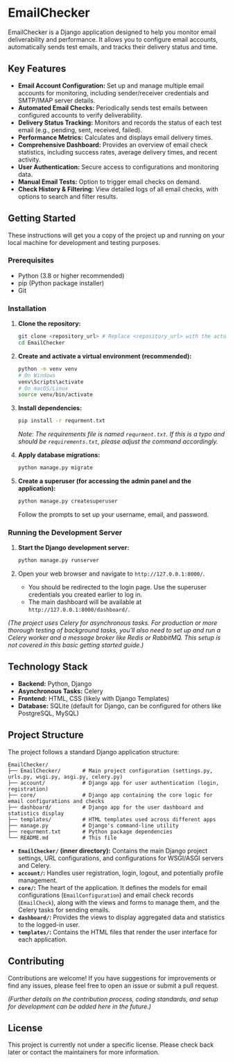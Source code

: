 # EmailChecker

EmailChecker is a Django application designed to help you monitor email deliverability and performance. It allows you to configure email accounts, automatically sends test emails, and tracks their delivery status and time.

## Key Features

*   **Email Account Configuration:** Set up and manage multiple email accounts for monitoring, including sender/receiver credentials and SMTP/IMAP server details.
*   **Automated Email Checks:** Periodically sends test emails between configured accounts to verify deliverability.
*   **Delivery Status Tracking:** Monitors and records the status of each test email (e.g., pending, sent, received, failed).
*   **Performance Metrics:** Calculates and displays email delivery times.
*   **Comprehensive Dashboard:** Provides an overview of email check statistics, including success rates, average delivery times, and recent activity.
*   **User Authentication:** Secure access to configurations and monitoring data.
*   **Manual Email Tests:** Option to trigger email checks on demand.
*   **Check History & Filtering:** View detailed logs of all email checks, with options to search and filter results.

## Getting Started

These instructions will get you a copy of the project up and running on your local machine for development and testing purposes.

### Prerequisites

*   Python (3.8 or higher recommended)
*   pip (Python package installer)
*   Git

### Installation

1.  **Clone the repository:**
    ```bash
    git clone <repository_url> # Replace <repository_url> with the actual URL
    cd EmailChecker
    ```

2.  **Create and activate a virtual environment (recommended):**
    ```bash
    python -m venv venv
    # On Windows
    venv\Scripts\activate
    # On macOS/Linux
    source venv/bin/activate
    ```

3.  **Install dependencies:**
    ```bash
    pip install -r requrment.txt
    ```
    *Note: The requirements file is named `requrment.txt`. If this is a typo and should be `requirements.txt`, please adjust the command accordingly.*

4.  **Apply database migrations:**
    ```bash
    python manage.py migrate
    ```

5.  **Create a superuser (for accessing the admin panel and the application):**
    ```bash
    python manage.py createsuperuser
    ```
    Follow the prompts to set up your username, email, and password.

### Running the Development Server

1.  **Start the Django development server:**
    ```bash
    python manage.py runserver
    ```

2.  Open your web browser and navigate to `http://127.0.0.1:8000/`.
    *   You should be redirected to the login page. Use the superuser credentials you created earlier to log in.
    *   The main dashboard will be available at `http://127.0.0.1:8000/dashboard/`.

*(The project uses Celery for asynchronous tasks. For production or more thorough testing of background tasks, you'll also need to set up and run a Celery worker and a message broker like Redis or RabbitMQ. This setup is not covered in this basic getting started guide.)*

## Technology Stack

*   **Backend:** Python, Django
*   **Asynchronous Tasks:** Celery
*   **Frontend:** HTML, CSS (likely with Django Templates)
*   **Database:** SQLite (default for Django, can be configured for others like PostgreSQL, MySQL)

## Project Structure

The project follows a standard Django application structure:

```
EmailChecker/
├── EmailChecker/       # Main project configuration (settings.py, urls.py, wsgi.py, asgi.py, celery.py)
├── account/            # Django app for user authentication (login, registration)
├── core/               # Django app containing the core logic for email configurations and checks
├── dashboard/          # Django app for the user dashboard and statistics display
├── templates/          # HTML templates used across different apps
├── manage.py           # Django's command-line utility
├── requrment.txt       # Python package dependencies
└── README.md           # This file
```

*   **`EmailChecker/` (inner directory):** Contains the main Django project settings, URL configurations, and configurations for WSGI/ASGI servers and Celery.
*   **`account/`:** Handles user registration, login, logout, and potentially profile management.
*   **`core/`:** The heart of the application. It defines the models for email configurations (`EmailConfiguration`) and email check records (`EmailCheck`), along with the views and forms to manage them, and the Celery tasks for sending emails.
*   **`dashboard/`:** Provides the views to display aggregated data and statistics to the logged-in user.
*   **`templates/`:** Contains the HTML files that render the user interface for each application.

## Contributing

Contributions are welcome! If you have suggestions for improvements or find any issues, please feel free to open an issue or submit a pull request.

*(Further details on the contribution process, coding standards, and setup for development can be added here in the future.)*

## License

This project is currently not under a specific license. Please check back later or contact the maintainers for more information.
